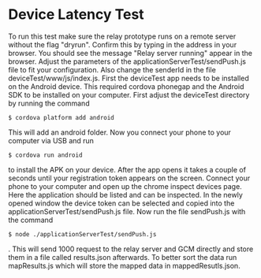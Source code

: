 # Device Latency Test

To run this test make sure the relay prototype runs on a remote server without the flag "dryrun". Confirm this by typing in the address in your browser. You should see the message "Relay server running" appear in the browser.
Adjust the parameters of the applicationServerTest/sendPush.js file to fit your configuration. Also change the senderId in the file deviceTest/www/js/index.js.
First the deviceTest app needs to be installed on the Android device. This required cordova phonegap and the Android SDK to be installed on your computer. First adjust the deviceTest directory by running the command
```
$ cordova platform add android
```
This will add an android folder. Now you connect your phone to your computer via USB and run
```
$ cordova run android
```
to install the APK on your device. After the app opens it takes a couple of seconds until your registration token appears on the screen. Connect your phone to your computer and open up the chrome inspect devices page. Here the application should be listed and can be inspected. In the newly opened window the device token can be selected and copied into the applicationServerTest/sendPush.js file.
Now run the file sendPush.js with the command
```
$ node ./applicationServerTest/sendPush.js
```
. This will send 1000 request to the relay server and GCM directly and store them in a file called results.json afterwards. To better sort the data run mapResults.js which will store the mapped data in mappedResutls.json.
